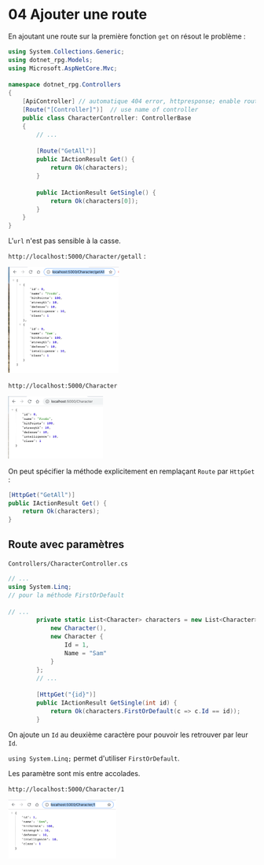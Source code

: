 # 04 Ajouter une route

En ajoutant une route sur la première fonction `get` on résout le problème :

```cs
using System.Collections.Generic;
using dotnet_rpg.Models;
using Microsoft.AspNetCore.Mvc;

namespace dotnet_rpg.Controllers
{
    [ApiController] // automatique 404 error, httpresponse; enable routing
    [Route("[Controller]")]  // use name of controller
    public class CharacterController: ControllerBase
    {
        // ...

        [Route("GetAll")]
        public IActionResult Get() {
            return Ok(characters);  
        }

        public IActionResult GetSingle() {
            return Ok(characters[0]);
        }
    }
}
```

L'`url` n'est pas sensible à la casse.

`http://localhost:5000/Character/getall` :

<img src="assets/Screenshot 2020-07-09 at 13.51.00.png" alt="Screenshot 2020-07-09 at 13.51.00" style="zoom:25%;" />

`http://localhost:5000/Character`

<img src="assets/Screenshot 2020-07-09 at 13.51.36.png" alt="Screenshot 2020-07-09 at 13.51.36" style="zoom:25%;" />

On peut spécifier la méthode explicitement en remplaçant `Route` par `HttpGet` :

```cs
[HttpGet("GetAll")]
public IActionResult Get() {
    return Ok(characters); 
}
```

## Route avec paramètres

`Controllers/CharacterController.cs`

```cs
// ...
using System.Linq;
// pour la méthode FirstOrDefault

// ...
        private static List<Character> characters = new List<Character> {
            new Character(),
            new Character {
                Id = 1,
                Name = "Sam"
            }
        };
		// ...

        [HttpGet("{id}")]
        public IActionResult GetSingle(int id) {
            return Ok(characters.FirstOrDefault(c => c.Id == id));
        }
```

On ajoute un `Id` au deuxième caractère pour pouvoir les retrouver par leur `Id`.

`using System.Linq;` permet d'utiliser `FirstOrDefault`.

Les paramètre sont mis entre accolades.

`http://localhost:5000/Character/1`

<img src="assets/Screenshot 2020-07-09 at 14.04.02.png" alt="Screenshot 2020-07-09 at 14.04.02" style="zoom:25%;" />

